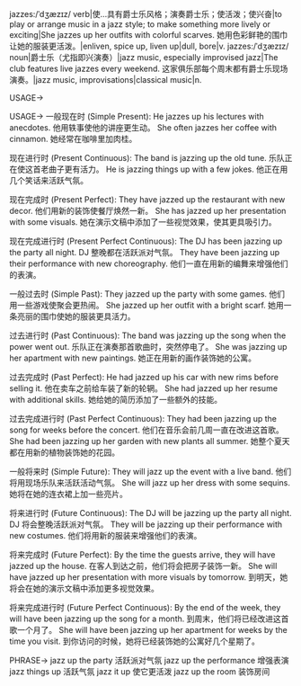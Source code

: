 jazzes:/ˈdʒæzɪz/
verb|使...具有爵士乐风格；演奏爵士乐；使活泼；使兴奋|to play or arrange music in a jazz style; to make something more lively or exciting|She jazzes up her outfits with colorful scarves. 她用色彩鲜艳的围巾让她的服装更活泼。|enliven, spice up, liven up|dull, bore|v.
jazzes:/ˈdʒæzɪz/
noun|爵士乐（尤指即兴演奏）|jazz music, especially improvised jazz|The club features live jazzes every weekend.  这家俱乐部每个周末都有爵士乐现场演奏。|jazz music, improvisations|classical music|n.


USAGE->

USAGE->
一般现在时 (Simple Present):
He jazzes up his lectures with anecdotes. 他用轶事使他的讲座更生动。
She often jazzes her coffee with cinnamon. 她经常在咖啡里加肉桂。


现在进行时 (Present Continuous):
The band is jazzing up the old tune. 乐队正在使这首老曲子更有活力。
He is jazzing things up with a few jokes. 他正在用几个笑话来活跃气氛。


现在完成时 (Present Perfect):
They have jazzed up the restaurant with new decor. 他们用新的装饰使餐厅焕然一新。
She has jazzed up her presentation with some visuals.  她在演示文稿中添加了一些视觉效果，使其更具吸引力。


现在完成进行时 (Present Perfect Continuous):
The DJ has been jazzing up the party all night.  DJ 整晚都在活跃派对气氛。
They have been jazzing up their performance with new choreography.  他们一直在用新的编舞来增强他们的表演。


一般过去时 (Simple Past):
They jazzed up the party with some games. 他们用一些游戏使聚会更热闹。
She jazzed up her outfit with a bright scarf. 她用一条亮丽的围巾使她的服装更具活力。


过去进行时 (Past Continuous):
The band was jazzing up the song when the power went out.  乐队正在演奏那首歌曲时，突然停电了。
She was jazzing up her apartment with new paintings. 她正在用新的画作装饰她的公寓。


过去完成时 (Past Perfect):
He had jazzed up his car with new rims before selling it. 他在卖车之前给车装了新的轮辋。
She had jazzed up her resume with additional skills. 她给她的简历添加了一些额外的技能。


过去完成进行时 (Past Perfect Continuous):
They had been jazzing up the song for weeks before the concert.  他们在音乐会前几周一直在改进这首歌。
She had been jazzing up her garden with new plants all summer. 她整个夏天都在用新的植物装饰她的花园。


一般将来时 (Simple Future):
They will jazz up the event with a live band. 他们将用现场乐队来活跃活动气氛。
She will jazz up her dress with some sequins. 她将在她的连衣裙上加一些亮片。


将来进行时 (Future Continuous):
The DJ will be jazzing up the party all night. DJ 将会整晚活跃派对气氛。
They will be jazzing up their performance with new costumes. 他们将用新的服装来增强他们的表演。


将来完成时 (Future Perfect):
By the time the guests arrive, they will have jazzed up the house.  在客人到达之前，他们将会把房子装饰一新。
She will have jazzed up her presentation with more visuals by tomorrow. 到明天，她将会在她的演示文稿中添加更多视觉效果。


将来完成进行时 (Future Perfect Continuous):
By the end of the week, they will have been jazzing up the song for a month. 到周末，他们将已经改进这首歌一个月了。
She will have been jazzing up her apartment for weeks by the time you visit.  到你访问的时候，她将已经装饰她的公寓好几个星期了。




PHRASE->
jazz up the party  活跃派对气氛
jazz up the performance  增强表演
jazz things up  活跃气氛
jazz it up  使它更活泼
jazz up the room  装饰房间
